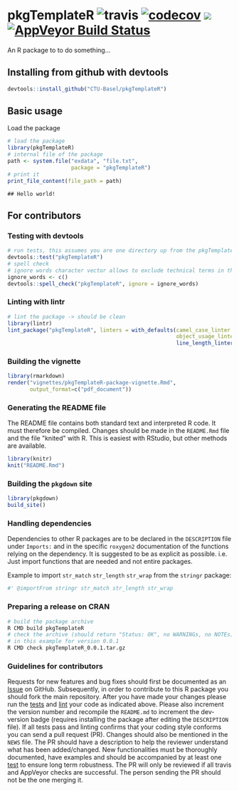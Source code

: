 
<!-- README.md is generated from README.Rmd. Please edit that file -->


# pkgTemplateR ![travis](https://api.travis-ci.com/CTU-Basel/pkgTemplateR.svg?branch=master) [![codecov](https://codecov.io/github/CTU-Basel/pkgTemplateR/branch/master/graphs/badge.svg)](https://codecov.io/github/CTU-Basel/pkgTemplateR) [![](https://img.shields.io/badge/dev%20version-0.0.1-blue.svg)](https://github.com/CTU-Basel/pkgTemplateR) [![AppVeyor Build Status](https://ci.appveyor.com/api/projects/status/github/CTU-Basel/pkgTemplateR?branch=master&svg=true)](https://ci.appveyor.com/project/CTU-Basel/pkgTemplateR)


An R package to to do something...

## Installing from github with devtools


```r
devtools::install_github("CTU-Basel/pkgTemplateR")
```

## Basic usage
Load the package

```r
# load the package
library(pkgTemplateR)
# internal file of the package
path <- system.file("exdata", "file.txt",
                    package = "pkgTemplateR")
# print it
print_file_content(file_path = path)
```

```
## Hello world!
```

## For contributors
### Testing with devtools


```r
# run tests, this assumes you are one directory up from the pkgTemplateR dir
devtools::test("pkgTemplateR")
# spell check
# ignore words character vector allows to exclude technical terms in the check
ignore_words <- c()
devtools::spell_check("pkgTemplateR", ignore = ignore_words)
```

### Linting with lintr


```r
# lint the package -> should be clean
library(lintr)
lint_package("pkgTemplateR", linters = with_defaults(camel_case_linter = NULL,
                                                     object_usage_linter = NULL,
                                                     line_length_linter(125)))
```

### Building the vignette

```r
library(rmarkdown)
render("vignettes/pkgTemplateR-package-vignette.Rmd",
       output_format=c("pdf_document"))
```

### Generating the README file

The README file contains both standard text and interpreted R code.
It must therefore be compiled. Changes should be made in the `README.Rmd`
file and the file "knited" with R. This is easiest with RStudio, but other
methods are available.


```r
library(knitr)
knit("README.Rmd")
```

### Building the `pkgdown` site

```r
library(pkgdown)
build_site()
```

### Handling dependencies

Dependencies to other R packages are to be declared in the `DESCRIPTION` file under `Imports:` and in
the specific `roxygen2` documentation of the functions relying on the dependency. It is suggested to
be as explicit as possible. i.e. Just import functions that are needed and not entire packages.

Example to import `str_match` `str_length` `str_wrap` from the `stringr` package:

```r
#' @importFrom stringr str_match str_length str_wrap
```

### Preparing a release on CRAN

```bash
# build the package archive
R CMD build pkgTemplateR
# check the archive (should return "Status: OK", no WARNINGs, no NOTEs)
# in this example for version 0.0.1
R CMD check pkgTemplateR_0.0.1.tar.gz
```

### Guidelines for contributors

Requests for new features and bug fixes should first be documented as an
[Issue](https://github.com/) on GitHub.
Subsequently, in order to contribute to this R package you should fork the main repository.
After you have made your changes please run the 
[tests](README.md#testing-with-devtools)
and 
[lint](README.md#linting-with-lintr) your code as 
indicated above. Please also increment the version number and recompile the
`README.md` to increment the dev-version badge (requires installing the
package after editing the `DESCRIPTION` file). If all tests pass and linting
confirms that your coding style conforms you can send a pull request (PR).
Changes should also be mentioned in the `NEWS` file.
The PR should have a description to help the reviewer understand what has been 
added/changed. New functionalities must be thoroughly documented, have examples 
and should be accompanied by at least one [test](tests/testthat/) to ensure long term 
robustness. The PR will only be reviewed if all travis and AppVeyor checks are successful. 
The person sending the PR should not be the one merging it.
